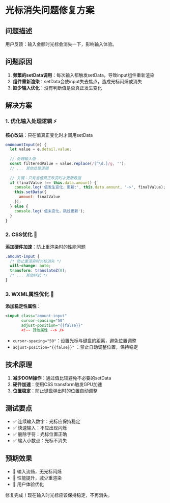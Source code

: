 # 光标消失问题修复方案

## 问题描述
用户反馈：输入金额时光标会消失一下，影响输入体验。

## 问题原因
1. **频繁的setData调用**：每次输入都触发setData，导致input组件重新渲染
2. **组件重新渲染**：setData会使input失去焦点，造成光标闪烁或消失
3. **缺少输入优化**：没有判断值是否真正发生变化

## 解决方案

### 1. 优化输入处理逻辑 ⚡
**核心改进**：只在值真正变化时才调用setData

```javascript
onAmountInput(e) {
  let value = e.detail.value;
  
  // 处理输入值
  const filteredValue = value.replace(/[^\d.]/g, '');
  // ... 其他处理逻辑
  
  // 关键：只有当值真正改变时才更新数据
  if (finalValue !== this.data.amount) {
    console.log('值发生变化，更新:', this.data.amount, '->', finalValue);
    this.setData({
      amount: finalValue
    });
  } else {
    console.log('值未变化，跳过更新');
  }
}
```

### 2. CSS优化 🎨
**添加硬件加速**：防止重渲染时的性能问题

```css
.amount-input {
  /* 防止重渲染时光标消失 */
  will-change: auto;
  transform: translateZ(0);
  /* ... 其他样式 */
}
```

### 3. WXML属性优化 📝
**添加稳定性属性**：

```xml
<input class="amount-input"
       cursor-spacing="50"
       adjust-position="{{false}}"
       <!-- 其他属性 --> />
```

- `cursor-spacing="50"`：设置光标与键盘的距离，避免位置调整
- `adjust-position="{{false}}"` ：禁止自动调整位置，保持稳定

## 技术原理
1. **减少DOM操作**：通过值比较避免不必要的setData
2. **硬件加速**：使用CSS transform触发GPU加速
3. **位置稳定**：防止键盘弹出时的位置自动调整

## 测试要点
- ✅ 连续输入数字：光标应保持稳定
- ✅ 快速输入：不应出现闪烁
- ✅ 删除字符：光标位置正确
- ✅ 输入小数点：光标不消失

## 预期效果
- 🎯 输入流畅，无光标闪烁
- 🎯 性能提升，减少重渲染
- 🎯 用户体验优化

修复完成！现在输入时光标应该保持稳定，不再消失。
